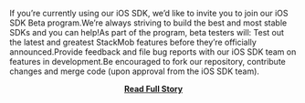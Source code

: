 <p>If you’re currently using our iOS SDK, we’d like to invite you to join our iOS SDK Beta program.We’re always striving to build the best and most stable SDKs and you can help!As part of the program, beta testers will:
  Test out the latest and greatest StackMob features before they’re officially announced.Provide feedback and file bug reports with our iOS SDK team on features in development.Be encouraged to fork our repository, contribute changes and merge code (upon approval from the iOS SDK team).</p>
<center><p><a href="https://blog.stackmob.com/2013/04/introducing-the-ios-sdk-beta-program/" style='padding:25px; font-sze:18px; font-weight: bold;'>Read Full Story</a></p></center>
